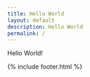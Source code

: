 ```yaml
---
title: Hello World
layout: default
description: Hello World
permalink: /
---
```


Hello World!

{% include footer.html %}
